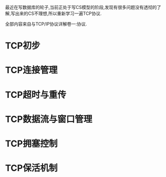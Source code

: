 最近在写数据库的轮子,当前正处于写CS模型的阶段,发现有很多问题没有透彻的了解,写出来的CS不理想,所以重新学习一遍TCP协议.

全部内容来自与TCP/IP协议详解卷一:协议.

# TCP初步

# TCP连接管理

# TCP超时与重传

# TCP数据流与窗口管理

# TCP拥塞控制

# TCP保活机制